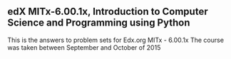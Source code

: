 ## edX MITx-6.00.1x, Introduction to Computer Science and Programming using Python
This is the answers to problem sets for Edx.org MITx - 6.00.1x
The course was taken between September and October of 2015
